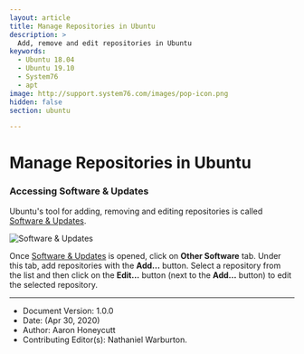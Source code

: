 ```yaml
---
layout: article
title: Manage Repositories in Ubuntu
description: >
  Add, remove and edit repositories in Ubuntu
keywords:
  - Ubuntu 18.04
  - Ubuntu 19.10
  - System76
  - apt
image: http://support.system76.com/images/pop-icon.png
hidden: false
section: ubuntu

---
```


# Manage Repositories in Ubuntu 

### Accessing Software & Updates

Ubuntu's tool for adding, removing and editing repositories is called <u>Software & Updates</u>.

![Software & Updates](/images/manage-repos/Software&Updates.png)

Once <u>Software & Updates</u> is opened, click on **Other Software** tab. Under this tab, add repositories with the **Add...** button. Select a repository from the list and then click on the **Edit...** button (next to the **Add...** button) to edit the selected repository.

---

- Document Version: 1.0.0
- Date: (Apr 30, 2020)
- Author: Aaron Honeycutt
- Contributing Editor(s): Nathaniel Warburton.